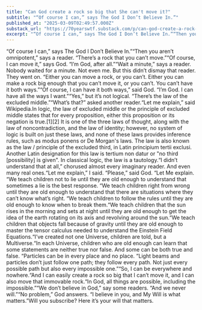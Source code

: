 ```yaml
---
title: "Can God create a rock so big that She can't move it?"
subtitle: "“Of course I can,” says The God I Don’t Believe In.”"
published_at: "2025-03-09T02:49:57.000Z"
substack_url: "https://70yearswtf.substack.com/p/can-god-create-a-rock-so-big-that"
excerpt: "“Of course I can,” says The God I Don’t Believe In.”“Then you aren’t omnipotent,” says a reader. “There’s a rock that you can’t move.”“Of course, I can move it,” says God. “I’m God, after all."
---
```

“Of course I can,” says The God I Don’t Believe In.”“Then you aren’t omnipotent,” says a reader. “There’s a rock that you can’t move.”“Of course, I can move it,” says God. “I’m God, after all.”“Wait a minute,” says a reader. Nobody waited for a minute. Not even me. But this didn’t dismay that reader. They went on. “Either you can move a rock, or you can’t. Either you can make a rock big enough that you can’t move it, or you can’t. You can’t have it both ways.”“Of course, I can have it both ways,” said God. “I’m God. I can have all the ways I want.”“Yes,” but it’s not logical. “There’s the law of the excluded middle.”“What’s that?” asked another reader.“Let me explain,” said Wikipedia.In logic, the law of excluded middle or the principle of excluded middle states that for every proposition, either this proposition or its negation is true.[1][2] It is one of the three laws of thought, along with the law of noncontradiction, and the law of identity; however, no system of logic is built on just these laws, and none of these laws provides inference rules, such as modus ponens or De Morgan's laws. The law is also known as the law / principle of the excluded third, in Latin principium tertii exclusi. Another Latin designation for this law is tertium non datur or "no third [possibility] is given". In classical logic, the law is a tautology.“I didn’t understand that at all,” chorused almost every imaginary reader. And even many real ones.“Let me explain,” I said. “Please,” said God. “Let Me explain. “We teach children not to lie until they are old enough to understand that sometimes a lie is the best response. “We teach children right from wrong until they are old enough to understand that there are situations where they can’t know what’s right. “We teach children to follow the rules until they are old enough to know when to break them.“We teach children that the sun rises in the morning and sets at night until they are old enough to get the idea of the earth rotating on its axis and revolving around the sun.“We teach children that objects fall because of gravity until they are old enough to master the tensor calculus needed to understand the Einstein Field Equations.“I’ve created not one Universe, children are told, but a Multiverse.“In each Universe, children who are old enough can learn that some statements are neither true nor false. And some can be both true and false. “Particles can be in every place and no place. “Light beams and particles don’t just follow one path; they follow every path. Not just every possible path but also every impossible one.”“So, I can be everywhere and nowhere.“And I can easily create a rock so big that I can’t move it, and I can also move that immovable rock.“In God, all things are possible, including the impossible.”“We don’t believe in God,” say some readers. “And we never will.”“No problem,” God answers. “I believe in you, and My Will is what matters.”Will you subscribe? Here it’s your will that matters.